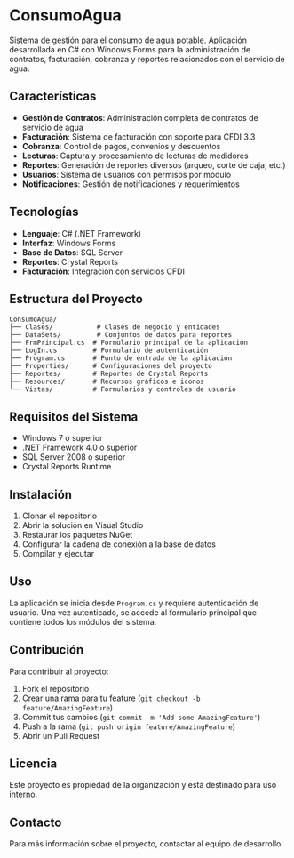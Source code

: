 # ConsumoAgua

Sistema de gestión para el consumo de agua potable. Aplicación desarrollada en C# con Windows Forms para la administración de contratos, facturación, cobranza y reportes relacionados con el servicio de agua.

## Características

- **Gestión de Contratos**: Administración completa de contratos de servicio de agua
- **Facturación**: Sistema de facturación con soporte para CFDI 3.3
- **Cobranza**: Control de pagos, convenios y descuentos
- **Lecturas**: Captura y procesamiento de lecturas de medidores
- **Reportes**: Generación de reportes diversos (arqueo, corte de caja, etc.)
- **Usuarios**: Sistema de usuarios con permisos por módulo
- **Notificaciones**: Gestión de notificaciones y requerimientos

## Tecnologías

- **Lenguaje**: C# (.NET Framework)
- **Interfaz**: Windows Forms
- **Base de Datos**: SQL Server
- **Reportes**: Crystal Reports
- **Facturación**: Integración con servicios CFDI

## Estructura del Proyecto

```
ConsumoAgua/
├── Clases/           # Clases de negocio y entidades
├── DataSets/         # Conjuntos de datos para reportes
├── FrmPrincipal.cs  # Formulario principal de la aplicación
├── LogIn.cs         # Formulario de autenticación
├── Program.cs       # Punto de entrada de la aplicación
├── Properties/      # Configuraciones del proyecto
├── Reportes/        # Reportes de Crystal Reports
├── Resources/       # Recursos gráficos e iconos
└── Vistas/          # Formularios y controles de usuario
```

## Requisitos del Sistema

- Windows 7 o superior
- .NET Framework 4.0 o superior
- SQL Server 2008 o superior
- Crystal Reports Runtime

## Instalación

1. Clonar el repositorio
2. Abrir la solución en Visual Studio
3. Restaurar los paquetes NuGet
4. Configurar la cadena de conexión a la base de datos
5. Compilar y ejecutar

## Uso

La aplicación se inicia desde `Program.cs` y requiere autenticación de usuario. Una vez autenticado, se accede al formulario principal que contiene todos los módulos del sistema.

## Contribución

Para contribuir al proyecto:

1. Fork el repositorio
2. Crear una rama para tu feature (`git checkout -b feature/AmazingFeature`)
3. Commit tus cambios (`git commit -m 'Add some AmazingFeature'`)
4. Push a la rama (`git push origin feature/AmazingFeature`)
5. Abrir un Pull Request

## Licencia

Este proyecto es propiedad de la organización y está destinado para uso interno.

## Contacto

Para más información sobre el proyecto, contactar al equipo de desarrollo.
